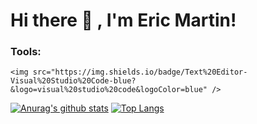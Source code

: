 # Hi there 👋 , I'm Eric Martin!

<!--
**ericmartinqlz/ericmartinqlz** is a ✨ _special_ ✨ repository because its `README.md` (this file) appears on your GitHub profile.

<!--Here are some ideas to get you started:
- 🔭 I’m currently working on ...
- 🌱 I’m currently learning 
- 👯 I’m looking to collaborate on ...
- 🤔 I’m looking for help with ...
- 💬 Ask me about ...
- 📫 How to reach me: ...
- 😄 Pronouns: ...
- ⚡ Fun fact: ...
-->

### Tools:
    <img src="https://img.shields.io/badge/Text%20Editor-Visual%20Studio%20Code-blue?&logo=visual%20studio%20code&logoColor=blue" />

[![Anurag's github stats](https://github-readme-stats.vercel.app/api?username=ericmartinqlz)](https://github.com/anuraghazra/github-readme-stats)
[![Top Langs](https://github-readme-stats.vercel.app/api/top-langs/?username=ericmartinqlz)](https://github.com/anuraghazra/github-readme-stats)
